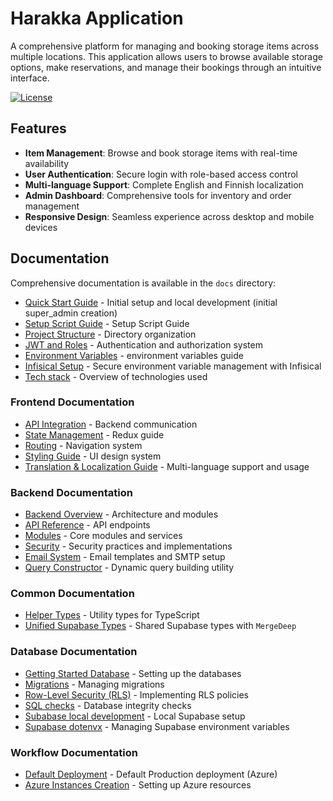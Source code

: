 # Harakka Application

A comprehensive platform for managing and booking storage items across multiple locations. This application allows users to browse available storage options, make reservations, and manage their bookings through an intuitive interface.

[![License](https://img.shields.io/badge/license-Non--Commercial-red.svg)](./LICENSE)

## Features

- **Item Management**: Browse and book storage items with real-time availability
- **User Authentication**: Secure login with role-based access control
- **Multi-language Support**: Complete English and Finnish localization
- **Admin Dashboard**: Comprehensive tools for inventory and order management
- **Responsive Design**: Seamless experience across desktop and mobile devices

## Documentation

Comprehensive documentation is available in the `docs` directory:

- [Quick Start Guide](docs/quick-start.md) - Initial setup and local development (initial super_admin creation)
- [Setup Script Guide](docs/developers/workflows/scripts/setup.md) - Setup Script Guide
- [Project Structure](docs/developers/project-structure.md) - Directory organization
- [JWT and Roles](docs/developers/JWT-and-roles.md) - Authentication and authorization system
- [Environment Variables](docs/developers/environment-variables.md) - environment variables guide
- [Infisical Setup](docs/developers/infisical-setup.md) - Secure environment variable management with Infisical
- [Tech stack](docs/developers/tech-stack.md) - Overview of technologies used

### Frontend Documentation

- [API Integration](docs/developers/frontend/api-integration.md) - Backend communication
- [State Management](docs/developers/frontend/state-management.md) - Redux guide
- [Routing](docs/developers/frontend/routing.md) - Navigation system
- [Styling Guide](docs/developers/frontend/styling-guide.md) - UI design system
- [Translation & Localization Guide](docs/developers/frontend/translation.md) - Multi-language support and usage

### Backend Documentation

- [Backend Overview](docs/developers/backend/backend-overview.md) - Architecture and modules
- [API Reference](docs/developers/backend/api-reference.md) - API endpoints
- [Modules](docs/developers/backend/modules.md) - Core modules and services
- [Security](docs/developers/backend/security.md) - Security practices and implementations
- [Email System](docs/developers/backend/email-system.md) - Email templates and SMTP setup
- [Query Constructor](docs/developers/backend/queryconstructor.md) - Dynamic query building utility

### Common Documentation

- [Helper Types](docs/developers/common/helper-types.md) - Utility types for TypeScript
- [Unified Supabase Types](docs/developers/common/new-unified-types.md) - Shared Supabase types with `MergeDeep`

### Database Documentation

- [Getting Started Database](docs/developers/database/getting-started.md) - Setting up the databases
- [Migrations](docs/developers/database/migration-seperation.md) - Managing migrations
- [Row-Level Security (RLS)](docs/developers/database/row-level-security.md) - Implementing RLS policies
- [SQL checks](docs/developers/database/SQL-checks.md) - Database integrity checks
- [Subabase local development](docs/developers/database/supabase-local-development.md) - Local Supabase setup
- [Supabase dotenvx](docs/developers/database/supabase-dotenvx.md) - Managing Supabase environment variables

### Workflow Documentation

- [Default Deployment](docs/developers/workflows/default-deployment.md) - Default Production deployment (Azure)
- [Azure Instances Creation](docs/developers/workflows/azure-instances-creation.md) - Setting up Azure resources
